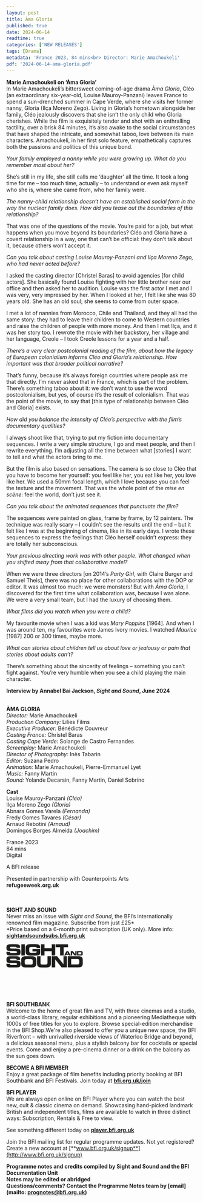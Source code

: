 ```yaml
---
layout: post
title: Àma Gloria
published: true
date: 2024-06-14
readtime: true
categories: ['NEW RELEASES']
tags: [Drama]
metadata: 'France 2023, 84 mins<br> Director: Marie Amachoukeli'
pdf: '2024-06-14-ama-gloria.pdf'
---
```


**Marie Amachoukeli on ‘Àma Gloria’**  
In Marie Amachoukeli’s bittersweet coming-of-age drama _Àma Gloria_, Cléo (an extraordinary six-year-old, Louise Mauroy-Panzani) leaves France to spend a sun-drenched summer in Cape Verde, where she visits her former nanny, Gloria (Ilça Moreno Zego). Living in Gloria’s hometown alongside her family, Cléo jealously discovers that she isn’t the only child who Gloria cherishes. While the film is exquisitely tender and shot with an enthralling tactility, over a brisk 84 minutes, it’s also awake to the social circumstances that have shaped the intricate, and somewhat taboo, love between its main characters. Amachoukeli, in her first solo feature, empathetically captures both the passions and politics of this unique bond.

_Your family employed a nanny while you were growing up. What do you remember most about her?_

She’s still in my life, she still calls me ‘daughter’ all the time. It took a long time for me – too much time, actually – to understand or even ask myself who she is, where she came from, who her family were.

_The nanny-child relationship doesn’t have an established social form in the way the nuclear family does. How did you tease out the boundaries of this relationship?_

That was one of the questions of the movie. You’re paid for a job, but what happens when you move beyond its boundaries? Cléo and Gloria have a covert relationship in a way, one that can’t be official: they don’t talk about it, because others won’t accept it.

_Can you talk about casting Louise Mauroy-Panzani and Ilça Moreno Zego, who had never acted before?_

I asked the casting director [Christel Baras] to avoid agencies [for child actors]. She basically found Louise fighting with her little brother near our office and then asked her to audition. Louise was the first actor I met and I was very, very impressed by her. When I looked at her, I felt like she was 80 years old. She has an old soul; she seems to come from outer space.

I met a lot of nannies from Morocco, Chile and Thailand, and they all had the same story: they had to leave their children to come to Western countries and raise the children of people with more money. And then I met Ilça, and it was her story too. I rewrote the movie with her backstory, her village and her language, Creole – I took Creole lessons for a year and a half.

_There’s a very clear postcolonial reading of the film, about how the legacy of European colonialism informs Cléo and Gloria’s relationship. How important was that broader political narrative?_

That’s funny, because it’s always foreign countries where people ask me that directly. I’m never asked that in France, which is part of the problem. There’s something taboo about it: we don’t want to use the word postcolonialism, but yes, of course it’s the result of colonialism. That was the point of the movie, to say that [this type of relationship between Cléo and Gloria] exists.

_How did you balance the intensity of Cléo’s perspective with the film’s documentary qualities?_

I always shoot like that, trying to put my fiction into documentary sequences. I write a very simple structure, I go and meet people, and then I rewrite everything. I’m adjusting all the time between what [stories] I want to tell and what the actors bring to me.

But the film is also based on sensations. The camera is so close to Cléo that you have to become her yourself: you feel like her, you eat like her, you love like her. We used a 50mm focal length, which I love because you can feel the texture and the movement. That was the whole point of the _mise en scène_: feel the world, don’t just see it.

_Can you talk about the animated sequences that punctuate the film?_

The sequences were painted on glass, frame by frame, by 12 painters. The technique was really scary – I couldn’t see the results until the end – but it felt like I was at the beginning of cinema, like in its early days. I wrote these sequences to express the feelings that Cléo herself couldn’t express: they are totally her subconscious.

_Your previous directing work was with other people. What changed when you shifted away from that collaborative model?_

When we were three directors [on 2014’s _Party Girl_, with Claire Burger and Samuel Theis], there was no place for other collaborations with the DOP or editor. It was almost too much: we were monsters! But with _Àma Gloria_, I discovered for the first time what collaboration was, because I was alone. We were a very small team, but I had the luxury of choosing them.

_What films did you watch when you were a child?_

My favourite movie when I was a kid was _Mary Poppins_ [1964]. And when I was around ten, my favourites were James Ivory movies. I watched _Maurice_ [1987] 200 or 300 times, maybe more.

_What can stories about children tell us about love or jealousy or pain that stories about adults can’t?_

There’s something about the sincerity of feelings – something you can’t fight against. You’re very humble when you see a child playing the main character.

**Interview by Annabel Bai Jackson, _Sight and Sound_, June 2024**
<br><br>

**ÀMA GLORIA**<br>
_Director:_ Marie Amachoukeli<br>
_Production Company:_ Lilies Films<br>
_Executive Producer:_ Bénédicte Couvreur<br>
_Casting France:_ Christel Baras<br>
_Casting Cape Verde:_ Solange de Castro Fernandes<br>
_Screenplay:_ Marie Amachoukeli<br>
_Director of Photography:_ Inès Tabarin<br>
_Editor:_ Suzana Pedro<br>
_Animation:_ Marie Amachoukeli,  Pierre-Emmanuel Lyet<br>
_Music:_ Fanny Martin<br>
_Sound:_ Yolande Decarsin, Fanny Martin,  Daniel Sobrino<br>

**Cast**<br>
Louise Mauroy-Panzani _(Cléo)_<br>
Ilça Moreno Zego _(Gloria)_<br>
Abnara Gomes Varela _(Fernanda)_<br>
Fredy Gomes Tavares _(César)_<br>
Arnaud Rebotini _(Arnaud)_<br>
Domingos Borges Almeida _(Joachim)_<br>

France 2023<br>
84 mins<br>
Digital

A BFI release

Presented in partnership with  Counterpoints Arts  
**refugeeweek.org.uk**<br>
<br><br>

**SIGHT AND SOUND**<br>
Never miss an issue with _Sight and Sound_, the BFI’s internationally renowned film magazine. Subscribe from just £25*<br>
*Price based on a 6-month print subscription (UK only). More info: [**sightandsoundsubs.bfi.org.uk**](https://sightandsoundsubs.bfi.org.uk/subscribe)

<img style="float: left;" src="/img/sight-and-sound.jpg" width="40%" height="40%"><br><br><br><br><br><br><br><br>

**BFI SOUTHBANK**  
Welcome to the home of great film and TV, with three cinemas and a studio, a world-class library, regular exhibitions and a pioneering Mediatheque with 1000s of free titles for you to explore. Browse special-edition merchandise in the BFI Shop.We&#39;re also pleased to offer you a unique new space, the BFI Riverfront – with unrivalled riverside views of Waterloo Bridge and beyond, a delicious seasonal menu, plus a stylish balcony bar for cocktails or special events. Come and enjoy a pre-cinema dinner or a drink on the balcony as the sun goes down.  

**BECOME A BFI MEMBER**  
Enjoy a great package of film benefits including priority booking at BFI Southbank and BFI Festivals. Join today at [**bfi.org.uk/join**](http://www.bfi.org.uk/join)  

**BFI PLAYER**  
 We are always open online on BFI Player where you can watch the best new, cult &amp; classic cinema on demand. Showcasing hand-picked landmark British and independent titles, films are available to watch in three distinct ways: Subscription, Rentals &amp; Free to view.  

See something different today on [**player.bfi.org.uk**](https://player.bfi.org.uk)  

Join the BFI mailing list for regular programme updates. Not yet registered? Create a new account at [**www.bfi.org.uk/signup**](http://www.bfi.org.uk/signup)

**Programme notes and credits compiled by Sight and Sound and the BFI Documentation Unit  
Notes may be edited or abridged  
Questions/comments? Contact the Programme Notes team by [email](mailto: prognotes@bfi.org.uk)**

<!--stackedit_data:
eyJoaXN0b3J5IjpbLTIxMjE3Nzc3NzZdfQ==
-->
